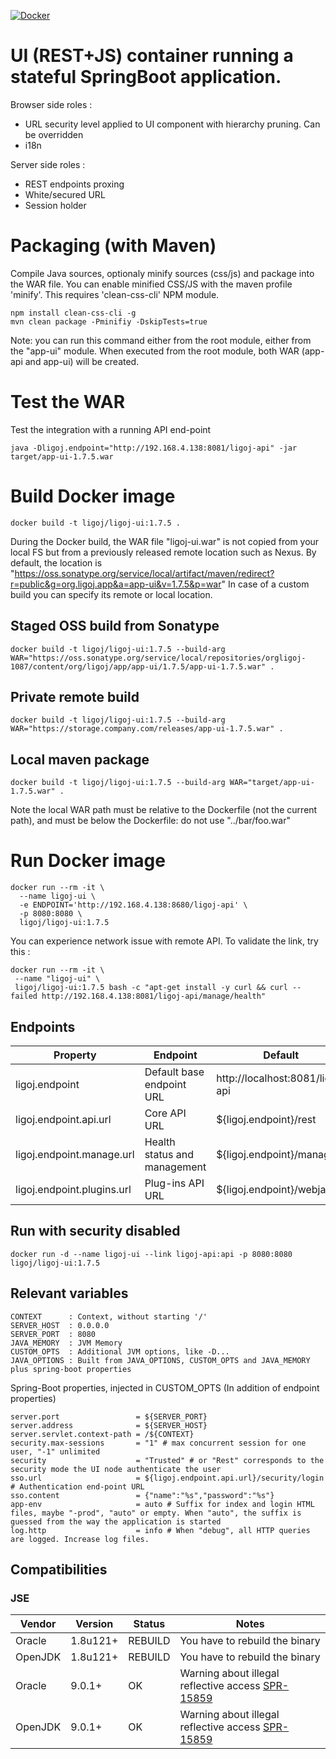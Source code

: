 [![Docker](https://img.shields.io/docker/build/ligoj/ligoj-ui.svg)](https://hub.docker.com/r/ligoj/ligoj-ui)

# UI (REST+JS) container running a stateful SpringBoot application.

Browser side roles :
- URL security level applied to UI component with hierarchy pruning. Can be overridden
- i18n

Server side roles :
- REST endpoints proxing
- White/secured URL
- Session holder 

# Packaging (with Maven)

Compile Java sources, optionaly minify sources (css/js) and package into the WAR file.
You can enable minified CSS/JS with the maven profile 'minify'. This requires 'clean-css-cli' NPM module.

```
npm install clean-css-cli -g
mvn clean package -Pminifiy -DskipTests=true
```

Note: you can run this command either from the root module, either from the "app-ui" module. When executed from the root module, both WAR (app-api and app-ui) will be created.

# Test the WAR

Test the integration with a running API end-point

```
java -Dligoj.endpoint="http://192.168.4.138:8081/ligoj-api" -jar target/app-ui-1.7.5.war
```

# Build Docker image

```
docker build -t ligoj/ligoj-ui:1.7.5 .
```

During the Docker build, the WAR file "ligoj-ui.war" is not copied from your local FS but from a previously released remote location such as Nexus.
By default, the location is "https://oss.sonatype.org/service/local/artifact/maven/redirect?r=public&g=org.ligoj.app&a=app-ui&v=1.7.5&p=war"
In case of a custom build you can specify its remote or local location.

## Staged OSS build from Sonatype

```
docker build -t ligoj/ligoj-ui:1.7.5 --build-arg WAR="https://oss.sonatype.org/service/local/repositories/orgligoj-1087/content/org/ligoj/app/app-ui/1.7.5/app-ui-1.7.5.war" .
```

## Private remote build

```
docker build -t ligoj/ligoj-ui:1.7.5 --build-arg WAR="https://storage.company.com/releases/app-ui-1.7.5.war" .
```

## Local maven package

```
docker build -t ligoj/ligoj-ui:1.7.5 --build-arg WAR="target/app-ui-1.7.5.war" .
```

Note the local WAR path must be relative to the Dockerfile (not the current path), and must be below the Dockerfile: do not use "../bar/foo.war"

# Run Docker image

```
docker run --rm -it \
  --name ligoj-ui \
  -e ENDPOINT='http://192.168.4.138:8680/ligoj-api' \
  -p 8080:8080 \
  ligoj/ligoj-ui:1.7.5 
```

You can experience network issue with remote API. To validate the link, try this :

```
docker run --rm -it \
 --name "ligoj-ui" \
 ligoj/ligoj-ui:1.7.5 bash -c "apt-get install -y curl && curl --failed http://192.168.4.138:8081/ligoj-api/manage/health"
```

## Endpoints

| Property     | Endpoint | Default |
|------------|---------|--------------------------|
| ligoj.endpoint | Default base endpoint URL    | http://localhost:8081/ligoj-api     |
| ligoj.endpoint.api.url | Core API URL     | ${ligoj.endpoint}/rest     |
| ligoj.endpoint.manage.url | Health status and management     | ${ligoj.endpoint}/manage     |
| ligoj.endpoint.plugins.url | Plug-ins API URL     | ${ligoj.endpoint}/webjars     |


## Run with security disabled
```
docker run -d --name ligoj-ui --link ligoj-api:api -p 8080:8080 ligoj/ligoj-ui:1.7.5 
```


## Relevant variables

```
CONTEXT      : Context, without starting '/'
SERVER_HOST  : 0.0.0.0
SERVER_PORT  : 8080
JAVA_MEMORY  : JVM Memory
CUSTOM_OPTS  : Additional JVM options, like -D...
JAVA_OPTIONS : Built from JAVA_OPTIONS, CUSTOM_OPTS and JAVA_MEMORY plus spring-boot properties
```

Spring-Boot properties, injected in CUSTOM_OPTS
(In addition of endpoint properties)

```
server.port                 = ${SERVER_PORT}
server.address              = ${SERVER_HOST}
server.servlet.context-path = /${CONTEXT}
security.max-sessions       = "1" # max concurrent session for one user, "-1" unlimited
security                    = "Trusted" # or "Rest" corresponds to the security mode the UI node authenticate the user
sso.url                     = ${ligoj.endpoint.api.url}/security/login # Authentication end-point URL
sso.content                 = {"name":"%s","password":"%s"}
app-env                     = auto # Suffix for index and login HTML files, maybe "-prod", "auto" or empty. When "auto", the suffix is guessed from the way the application is started
log.http                    = info # When "debug", all HTTP queries are logged. Increase log files.
```

## Compatibilities

### JSE

| Vendor     | Version  | Status  | Notes |
|------------|----------|---------|-------|
| Oracle     | 1.8u121+ | REBUILD | You have to rebuild the binary |
| OpenJDK    | 1.8u121+ | REBUILD | You have to rebuild the binary |
| Oracle     | 9.0.1+   | OK      | Warning about illegal reflective access [SPR-15859](https://jira.spring.io/browse/SPR-15859) |
| OpenJDK    | 9.0.1+   | OK      | Warning about illegal reflective access [SPR-15859](https://jira.spring.io/browse/SPR-15859) |
